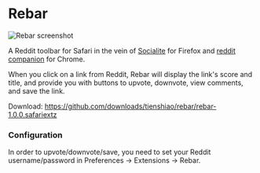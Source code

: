 Rebar
=====

![Rebar screenshot](https://raw.github.com/tienshiao/rebar/master/screenshot.png)

A Reddit toolbar for Safari in the vein of [Socialite](http://www.reddit.com/socialite/index.html) for Firefox and 
[reddit companion](https://chrome.google.com/webstore/detail/algjnflpgoopkdijmkalfcifomdhmcbe) for Chrome.

When you click on a link from Reddit, Rebar will display the link's score and title, and provide you with buttons
to upvote, downvote, view comments, and save the link.

Download: https://github.com/downloads/tienshiao/rebar/rebar-1.0.0.safariextz

### Configuration


In order to upvote/downvote/save, you need to set your Reddit username/password in Preferences -> Extensions -> Rebar.